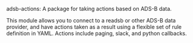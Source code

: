 adsb-actions: A package for taking actions based on ADS-B data.

This module allows you to connect to a readsb or other ADS-B
data provider, and have actions taken as a result using a 
flexible set of rule definition in YAML.  Actions include 
paging, slack, and python callbacks.